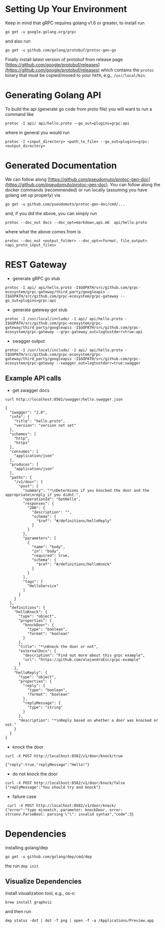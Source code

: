 # Setting Up Your Environment
Keep in mind that gRPC requires golang v1.6 or greater, to install run

```
go get -u google.golang.org/grpc
```

and also run

```
go get -u github.com/golang/protobuf/protoc-gen-go
```

Finally install latest version of protobuf from release page [https://github.com/google/protobuf/releases](https://github.com/google/protobuf/releases) which
contains the `protoc` binary that must be copied/moved to your `PATH`, e.g., `/usr/local/bin`. 



# Generating Golang API
To build the api (generate go code from proto file) you will want to run a command like
```
protoc -I api/ api/hello.proto --go_out=plugins=grpc:api
```

where in general you would run

```
protoc -I <input_directory> <path_to_file> --go_out=plugins=grpc:<output_directory>
```

# Generated Documentation
We can follow along [https://github.com/pseudomuto/protoc-gen-doc](https://github.com/pseudomuto/protoc-gen-doc). You can
follow along the docker commands (recommended) or run locally (assuming you have golang set up properly)
via 

```
go get -u github.com/pseudomuto/protoc-gen-doc/cmd/...
```

and, if you did the above, you can simply run

```
protoc --doc_out docs --doc_opt=markdown,api.md  api/hello.proto
```

where what the above comes from is

```
protoc --doc_out <output_folder> --doc_opt=<format, file_output> <api_proto_input_files>
```
# REST Gateway

* generate gRPC go stub
```
protoc -I api/ api/hello.proto -I$GOPATH/src/github.com/grpc-ecosystem/grpc-gateway/third_party/googleapis -I$GOPATH/src/github.com/grpc-ecosystem/grpc-gateway --go_out=plugins=grpc:api
```

* generate gateway got stub
```
protoc -I /usr/local/include/ -I api/ api/hello.proto -I$GOPATH/src/github.com/grpc-ecosystem/grpc-gateway/third_party/googleapis -I$GOPATH/src/github.com/grpc-ecosystem/grpc-gateway --grpc-gateway_out=logtostderr=true:api
```

* swagger output
```
protoc -I /usr/local/include/ -I api/ api/hello.proto -I$GOPATH/src/github.com/grpc-ecosystem/grpc-gateway/third_party/googleapis -I$GOPATH/src/github.com/grpc-ecosystem/grpc-gateway --swagger_out=logtostderr=true:swagger
```

## Example API calls

* get swagger docs
```
curl http://localhost:8502/swagger/hello.swagger.json

{
  "swagger": "2.0",
  "info": {
    "title": "hello.proto",
    "version": "version not set"
  },
  "schemes": [
    "http",
    "https"
  ],
  "consumes": [
    "application/json"
  ],
  "produces": [
    "application/json"
  ],
  "paths": {
    "/v1/door": {
      "post": {
        "summary": "*\nDetermines if you knocked the door and the appropriate\nreply if you didnt.",
        "operationId": "GetHello",
        "responses": {
          "200": {
            "description": "",
            "schema": {
              "$ref": "#/definitions/helloReply"
            }
          }
        },
        "parameters": [
          {
            "name": "body",
            "in": "body",
            "required": true,
            "schema": {
              "$ref": "#/definitions/helloKnock"
            }
          }
        ],
        "tags": [
          "HelloService"
        ]
      }
    }
  },
  "definitions": {
    "helloKnock": {
      "type": "object",
      "properties": {
        "knockDoor": {
          "type": "boolean",
          "format": "boolean"
        }
      },
      "title": "*\nKnock the door or not",
      "externalDocs": {
        "description": "Find out more about this grpc example",
        "url": "https://github.com/alejandroEsc/grpc-example"
      }
    },
    "helloReply": {
      "type": "object",
      "properties": {
        "reply": {
          "type": "boolean",
          "format": "boolean"
        },
        "replyMessage": {
          "type": "string"
        }
      },
      "description": "*\nReply based on whether a door was knocked or not."
    }
  }
}
```

* knock the door
```
curl -X POST http://localhost:8502/v1/door/knock/true

{"reply":true,"replyMessage":"Hello!"}
```

* do not knock the door
```
curl -X POST http://localhost:8502/v1/door/knock/false
{"replyMessage":"You should try and knock"}
```

* failure case

```
 curl -X POST http://localhost:8502/v1/door/knock/
{"error":"type mismatch, parameter: knockDoor, error: strconv.ParseBool: parsing \"\": invalid syntax","code":3}
```

# Dependencies
installing golang/dep
```
go get -u github.com/golang/dep/cmd/dep
```

the run `dep init`

## Visualize Dependencies
install visualization tool, e.g., os-x:
```
brew install graphviz
```

and then run 
```
dep status -dot | dot -T png | open -f -a /Applications/Preview.app
```